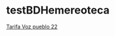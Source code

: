 # testBDHemereoteca

<a href="https://psreyes.github.io/testBDHemereoteca//Tarifa_22.pdf">Tarifa Voz pueblo 22</a>
